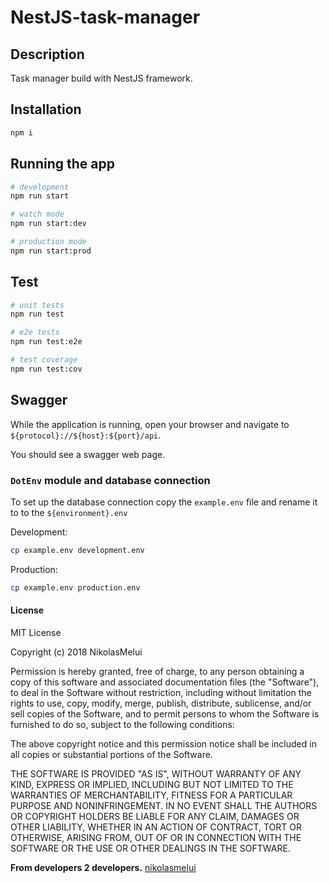 # NestJS-task-manager

## Description

Task manager build with NestJS framework. 

## Installation

```bash
npm i
```

## Running the app

```bash
# development
npm run start
```

```bash
# watch mode
npm run start:dev
```

```bash
# production mode
npm run start:prod
```

## Test

```bash
# unit tests
npm run test
```

```bash
# e2e tests
npm run test:e2e
```

```bash
# test coverage
npm run test:cov
```

## Swagger

While the application is running, open your browser and navigate to `${protocol}://${host}:${port}/api`.

You should see a swagger web page.

### `DotEnv` module and database connection

To set up the database connection copy the `example.env` file and rename it to to the `${environment}.env`

Development:

```bash
cp example.env development.env
```

Production:

```bash
cp example.env production.env
```

#### License

MIT License

Copyright (c) 2018 NikolasMelui

Permission is hereby granted, free of charge, to any person obtaining a copy
of this software and associated documentation files (the "Software"), to deal
in the Software without restriction, including without limitation the rights
to use, copy, modify, merge, publish, distribute, sublicense, and/or sell
copies of the Software, and to permit persons to whom the Software is
furnished to do so, subject to the following conditions:

The above copyright notice and this permission notice shall be included in all
copies or substantial portions of the Software.

THE SOFTWARE IS PROVIDED "AS IS", WITHOUT WARRANTY OF ANY KIND, EXPRESS OR
IMPLIED, INCLUDING BUT NOT LIMITED TO THE WARRANTIES OF MERCHANTABILITY,
FITNESS FOR A PARTICULAR PURPOSE AND NONINFRINGEMENT. IN NO EVENT SHALL THE
AUTHORS OR COPYRIGHT HOLDERS BE LIABLE FOR ANY CLAIM, DAMAGES OR OTHER
LIABILITY, WHETHER IN AN ACTION OF CONTRACT, TORT OR OTHERWISE, ARISING FROM,
OUT OF OR IN CONNECTION WITH THE SOFTWARE OR THE USE OR OTHER DEALINGS IN THE
SOFTWARE.

**From developers 2 developers.**
[nikolasmelui][nikolasmelui]

[//]: # "These are reference links used in the body of this note and get stripped out when the markdown processor does its job. There is no need to format nicely because it shouldn't be seen. Thanks SO - http://stackoverflow.com/questions/4823468/store-comments-in-markdown-syntax"
[nikolasmelui]: https://github.com/NikolasMelui
